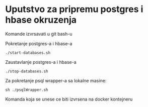 # Uputstvo za pripremu postgres i hbase okruzenja

Komande izvrsavati u git bash-u

Pokretanje postgres-a i hbase-a

	./start-databases.sh

Zaustavlanje postgres-a i hbase-a

	./stop-databases.sh

Za pokretanje psql wrapper-a sa lokalne masine:

	sh ./psqlWrapper.sh

Komanda koja se unese ce biti izvrsena na docker kontejneru